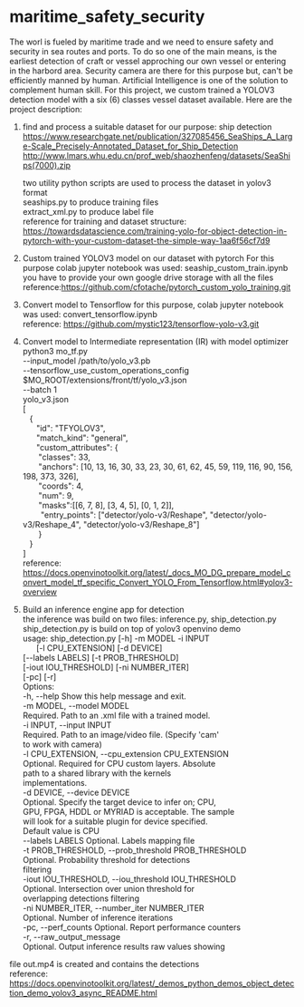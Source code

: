 # maritime_safety_security
The worl is fueled by maritime trade and we need to ensure safety and security in sea routes and ports. To do so one of the main means, is the  earliest detection of craft or vessel  approching our own vessel or entering in the harbord area. Security camera are there for this purpose but, can't be  efficiently manned by human. Artificial Intelligence is one of the solution to complement human skill.
For this project, we custom trained a YOLOV3 detection model with a six (6) classes vessel dataset available. Here are the project description:
1. find and process a suitable dataset for our purpose: ship detection<br/>
   https://www.researchgate.net/publication/327085456_SeaShips_A_Large-Scale_Precisely-Annotated_Dataset_for_Ship_Detection
   http://www.lmars.whu.edu.cn/prof_web/shaozhenfeng/datasets/SeaShips(7000).zip<br/>
   
    two utility python scripts are used to process the dataset in yolov3 format<br/>
       seaships.py to produce training  files<br/> 
       extract_xml.py to produce label file<br/>
  reference for training and dataset structure: https://towardsdatascience.com/training-yolo-for-object-detection-in-pytorch-with-your-custom-dataset-the-simple-way-1aa6f56cf7d9<br/>
                          
2. Custom trained YOLOV3  model on our dataset with pytorch
   For this purpose colab jupyter notebook was used: seaship_custom_train.ipynb
   you have to provide your own google drive storage with all the files<br/>
   reference:https://github.com/cfotache/pytorch_custom_yolo_training.git<br/>
3. Convert model to Tensorflow 
   for this purpose, colab jupyter notebook was used: convert_tensorflow.ipynb<br/>
   reference: https://github.com/mystic123/tensorflow-yolo-v3.git<br/>
4. Convert model to Intermediate representation (IR) with model optimizer<br/>
    python3 mo_tf.py<br/>
                    --input_model /path/to/yolo_v3.pb<br/>
                    --tensorflow_use_custom_operations_config $MO_ROOT/extensions/front/tf/yolo_v3.json<br/>
                     --batch 1<br/>
   yolo_v3.json<br/> 
   [<br/>
  &nbsp;&nbsp;&nbsp;{<br/>
    &nbsp;&nbsp;&nbsp;&nbsp;&nbsp;&nbsp;"id": "TFYOLOV3",<br/> 
    &nbsp;&nbsp;&nbsp;&nbsp;&nbsp;&nbsp;"match_kind": "general",<br/>
    &nbsp;&nbsp;&nbsp;&nbsp;&nbsp;&nbsp;"custom_attributes": {<br/>
      &nbsp;&nbsp;&nbsp;&nbsp;&nbsp;&nbsp;&nbsp;"classes": 33,<br/>
      &nbsp;&nbsp;&nbsp;&nbsp;&nbsp;&nbsp;&nbsp;"anchors": [10, 13, 16, 30, 33, 23, 30, 61, 62, 45, 59, 119, 116, 90, 156, 198, 373, 326],<br/>
      &nbsp;&nbsp;&nbsp;&nbsp;&nbsp;&nbsp;&nbsp;"coords": 4,<br/>
      &nbsp;&nbsp;&nbsp;&nbsp;&nbsp;&nbsp;&nbsp;"num": 9,<br/>
      &nbsp;&nbsp;&nbsp;&nbsp;&nbsp;&nbsp;&nbsp;"masks":[[6, 7, 8], [3, 4, 5], [0, 1, 2]],<br/>
     &nbsp;&nbsp;&nbsp;&nbsp;&nbsp;&nbsp;&nbsp; "entry_points": ["detector/yolo-v3/Reshape", "detector/yolo-v3/Reshape_4", "detector/yolo-v3/Reshape_8"]<br/>
   &nbsp;&nbsp;&nbsp;&nbsp;&nbsp;&nbsp; }<br/>
  &nbsp;&nbsp;&nbsp;}<br/>
]<br/>
   reference: https://docs.openvinotoolkit.org/latest/_docs_MO_DG_prepare_model_convert_model_tf_specific_Convert_YOLO_From_Tensorflow.html#yolov3-overview<br/>
5. Build an inference engine app for  detection<br/>
the inference was build on two files: inference.py, ship_detection.py<br/>
ship_detection.py is build on top of yolov3 openvino demo<br/>
usage: ship_detection.py [-h] -m MODEL -i INPUT<br/>
&nbsp; &nbsp;  &nbsp;                  [-l CPU_EXTENSION] [-d DEVICE]<br/>
                                       [--labels LABELS] [-t PROB_THRESHOLD]<br/>
                                       [-iout IOU_THRESHOLD] [-ni NUMBER_ITER]<br/>
                                       [-pc] [-r]<br/>
Options:<br/>
     -h, --help            Show this help message and exit.<br/>
     -m MODEL, --model MODEL<br/>
                        Required. Path to an .xml file with a trained model.<br/>
  -i INPUT, --input INPUT<br/>
                        Required. Path to an image/video file. (Specify 'cam'<br/>
                        to work with camera)<br/>
  -l CPU_EXTENSION, --cpu_extension CPU_EXTENSION<br/>
                        Optional. Required for CPU custom layers. Absolute<br/>
                        path to a shared library with the kernels<br/>
                        implementations.<br/>
  -d DEVICE, --device DEVICE<br/>
                        Optional. Specify the target device to infer on; CPU,<br/>
                        GPU, FPGA, HDDL or MYRIAD is acceptable. The sample<br/>
                        will look for a suitable plugin for device specified.<br/>
                        Default value is CPU<br/>
  --labels LABELS       Optional. Labels mapping file<br/>
  -t PROB_THRESHOLD, --prob_threshold PROB_THRESHOLD<br/>
                        Optional. Probability threshold for detections<br/>
                        filtering<br/>
  -iout IOU_THRESHOLD, --iou_threshold IOU_THRESHOLD<br/>
                        Optional. Intersection over union threshold for<br/>
                        overlapping detections filtering<br/>
  -ni NUMBER_ITER, --number_iter NUMBER_ITER<br/>
                        Optional. Number of inference iterations<br/>
  -pc, --perf_counts    Optional. Report performance counters<br/>
  -r, --raw_output_message<br/>
                        Optional. Output inference results raw values showing<br/>
                        
 file out.mp4 is created and contains the detections<br/>
reference: https://docs.openvinotoolkit.org/latest/_demos_python_demos_object_detection_demo_yolov3_async_README.html<br/>
